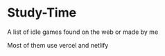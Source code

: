# Study-Time

A list of idle games found on the web or made by me

Most of them use vercel and netlify
